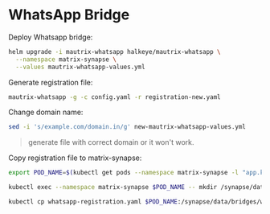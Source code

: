 # WhatsApp Bridge

Deploy Whatsapp bridge:
```bash
helm upgrade -i mautrix-whatsapp halkeye/mautrix-whatsapp \
  --namespace matrix-synapse \
  --values mautrix-whatsapp-values.yml
```

Generate registration file:
```bash
mautrix-whatsapp -g -c config.yaml -r registration-new.yaml
```

Change domain name:
```bash
sed -i 's/example.com/domain.in/g' new-mautrix-whatsapp-values.yml
```
> generate file with correct domain or it won't work.

Copy registration file to matrix-synapse:
```bash
export POD_NAME=$(kubectl get pods --namespace matrix-synapse -l "app.kubernetes.io/name=matrix-synapse,app.kubernetes.io/instance=matrix-synapse,app.kubernetes.io/component=synapse" -o jsonpath="{.items[0].metadata.name}")

kubectl exec --namespace matrix-synapse $POD_NAME -- mkdir /synapse/data/bridges

kubectl cp whatsapp-registration.yaml $POD_NAME:/synapse/data/bridges/whatsapp-registration.yaml
```
